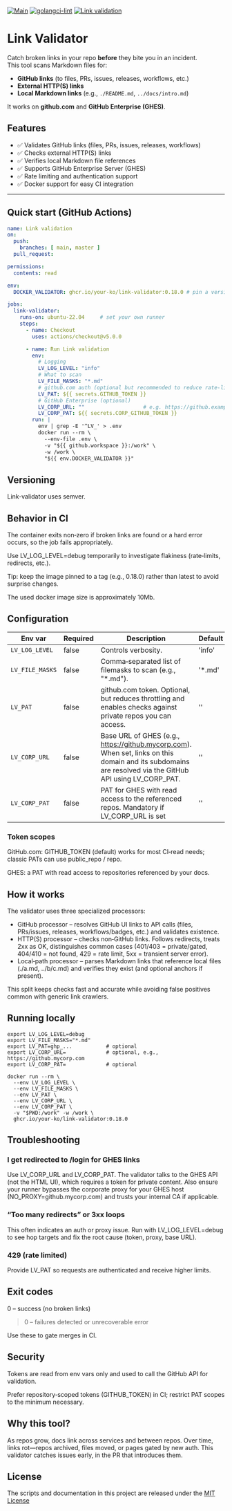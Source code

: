 [![Main](https://github.com/your-ko/link-validator/actions/workflows/main.yaml/badge.svg)](https://github.com/your-ko/link-validator/actions/workflows/main.yaml)
[![golangci-lint](https://github.com/your-ko/link-validator/actions/workflows/golangci-lint.yaml/badge.svg)](https://github.com/your-ko/link-validator/actions/workflows/golangci-lint.yaml)
[![Link validation](https://github.com/your-ko/link-validator/actions/workflows/workflow-link-validator.yaml/badge.svg)](https://github.com/your-ko/link-validator/actions/workflows/workflow-link-validator.yaml)

# Link Validator

Catch broken links in your repo **before** they bite you in an incident.  
This tool scans Markdown files for:
- **GitHub links** (to files, PRs, issues, releases, workflows, etc.)
- **External HTTP(S) links**
- **Local Markdown links** (e.g., `./README.md`, `../docs/intro.md`)

It works on **github.com** and **GitHub Enterprise (GHES)**.

## Features
- ✅ Validates GitHub links (files, PRs, issues, releases, workflows)
- ✅ Checks external HTTP(S) links
- ✅ Verifies local Markdown file references
- ✅ Supports GitHub Enterprise Server (GHES)
- ✅ Rate limiting and authentication support
- ✅ Docker support for easy CI integration

---

## Quick start (GitHub Actions)

```yaml
name: Link validation
on:
  push:
    branches: [ main, master ]
  pull_request:

permissions:
  contents: read

env:
  DOCKER_VALIDATOR: ghcr.io/your-ko/link-validator:0.18.0 # pin a version

jobs:
  link-validator:
    runs-on: ubuntu-22.04     # set your own runner
    steps:
      - name: Checkout
        uses: actions/checkout@v5.0.0

      - name: Run Link validation
        env:
          # Logging
          LV_LOG_LEVEL: "info"
          # What to scan
          LV_FILE_MASKS: "*.md"
          # github.com auth (optional but recommended to reduce rate-limiting)
          LV_PAT: ${{ secrets.GITHUB_TOKEN }}
          # GitHub Enterprise (optional)
          LV_CORP_URL: ""                   # e.g. https://github.example.com
          LV_CORP_PAT: ${{ secrets.CORP_GITHUB_TOKEN }}
        run: |
          env | grep -E '^LV_' > .env
          docker run --rm \
            --env-file .env \
            -v "${{ github.workspace }}:/work" \
            -w /work \
            "${{ env.DOCKER_VALIDATOR }}"
```
## Versioning
Link-validator uses semver.

## Behavior in CI

The container exits non‑zero if broken links are found or a hard error occurs, so the job fails appropriately.

Use LV_LOG_LEVEL=debug temporarily to investigate flakiness (rate‑limits, redirects, etc.).

Tip: keep the image pinned to a tag (e.g., 0.18.0) rather than latest to avoid surprise changes.

The used docker image size is approximately 10Mb.

## Configuration

| Env var         | Required | Description                                                                                                                                              | Default |
|-----------------|----------|----------------------------------------------------------------------------------------------------------------------------------------------------------|---------|
| `LV_LOG_LEVEL`  | false    | Controls verbosity.                                                                                                                                      | 'info'  |
| `LV_FILE_MASKS` | false    | Comma‑separated list of filemasks to scan (e.g., "*.md").                                                                                                | '*.md'  |
| `LV_PAT`        | false    | github.com token. Optional, but reduces throttling and enables checks against private repos you can access.                                              | ''      |
| `LV_CORP_URL`   | false    | Base URL of GHES (e.g., https://github.mycorp.com). When set, links on this domain and its subdomains are resolved via the GitHub API using LV_CORP_PAT. | ''      |
| `LV_CORP_PAT`   | false    | PAT for GHES with read access to the referenced repos. Mandatory if LV_CORP_URL is set                                                                   | ''      |

### Token scopes

GitHub.com: GITHUB_TOKEN (default) works for most CI‑read needs; classic PATs can use public_repo / repo.

GHES: a PAT with read access to repositories referenced by your docs.

## How it works
The validator uses three specialized processors:

* GitHub processor – resolves GitHub UI links to API calls (files, PRs/issues, releases, workflows/badges, etc.) and validates existence.
* HTTP(S) processor – checks non‑GitHub links. Follows redirects, treats 2xx as OK, distinguishes common cases (401/403 = private/gated, 404/410 = not found, 429 = rate limit, 5xx = transient server error).
* Local‑path processor – parses Markdown links that reference local files (./a.md, ../b/c.md) and verifies they exist (and optional anchors if present).

This split keeps checks fast and accurate while avoiding false positives common with generic link crawlers.

## Running locally
```shell
export LV_LOG_LEVEL=debug
export LV_FILE_MASKS="*.md"
export LV_PAT=ghp_...           # optional
export LV_CORP_URL=             # optional, e.g., https://github.mycorp.com
export LV_CORP_PAT=             # optional

docker run --rm \
  --env LV_LOG_LEVEL \
  --env LV_FILE_MASKS \
  --env LV_PAT \
  --env LV_CORP_URL \
  --env LV_CORP_PAT \
  -v "$PWD:/work" -w /work \
  ghcr.io/your-ko/link-validator:0.18.0
```

## Troubleshooting
### I get redirected to /login for GHES links
Use LV_CORP_URL and LV_CORP_PAT. 
The validator talks to the GHES API (not the HTML UI), which requires a token for private content. 
Also ensure your runner bypasses the corporate proxy for your GHES host (NO_PROXY=github.mycorp.com) and trusts your internal CA if applicable.

### “Too many redirects” or 3xx loops
This often indicates an auth or proxy issue. Run with LV_LOG_LEVEL=debug to see hop targets and fix the root cause (token, proxy, base URL).

### 429 (rate limited)
Provide LV_PAT so requests are authenticated and receive higher limits.

## Exit codes

0 – success (no broken links)
>0 – failures detected or unrecoverable error

Use these to gate merges in CI.

## Security
Tokens are read from env vars only and used to call the GitHub API for validation.

Prefer repository‑scoped tokens (GITHUB_TOKEN) in CI; restrict PAT scopes to the minimum necessary.

## Why this tool?
As repos grow, docs link across services and between repos. Over time, links rot—repos archived, files moved, or pages gated by new auth. 
This validator catches issues early, in the PR that introduces them.

## License
The scripts and documentation in this project are released under the [MIT License](LICENSE)

